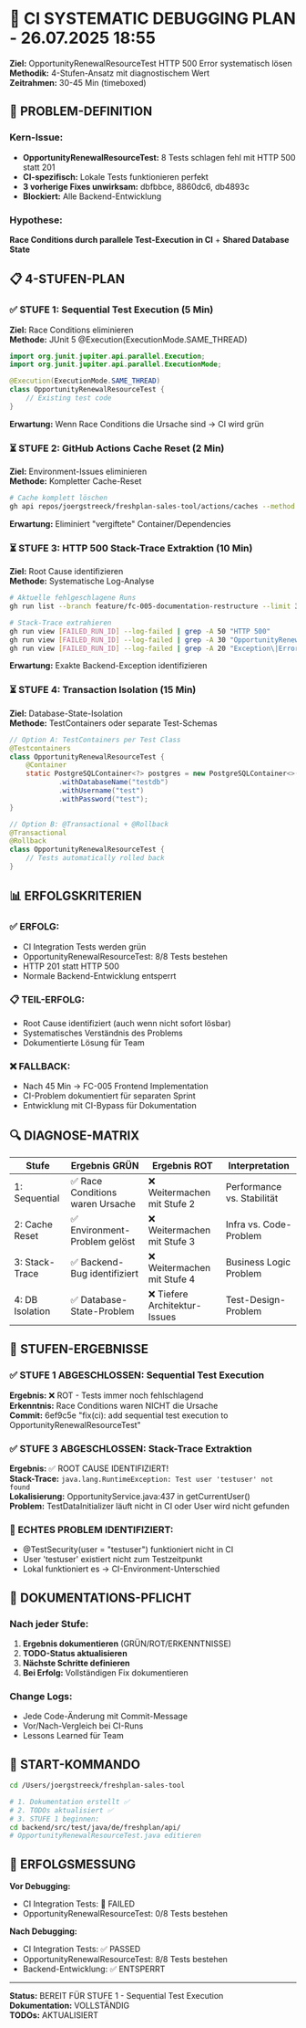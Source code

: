 # 🔧 CI SYSTEMATIC DEBUGGING PLAN - 26.07.2025 18:55

**Ziel:** OpportunityRenewalResourceTest HTTP 500 Error systematisch lösen  
**Methodik:** 4-Stufen-Ansatz mit diagnostischem Wert  
**Zeitrahmen:** 30-45 Min (timeboxed)

## 🎯 PROBLEM-DEFINITION

### Kern-Issue:
- **OpportunityRenewalResourceTest:** 8 Tests schlagen fehl mit HTTP 500 statt 201
- **CI-spezifisch:** Lokale Tests funktionieren perfekt  
- **3 vorherige Fixes unwirksam:** dbfbbce, 8860dc6, db4893c
- **Blockiert:** Alle Backend-Entwicklung

### Hypothese:
**Race Conditions durch parallele Test-Execution in CI** + **Shared Database State**

## 📋 4-STUFEN-PLAN

### ✅ STUFE 1: Sequential Test Execution (5 Min)
**Ziel:** Race Conditions eliminieren  
**Methode:** JUnit 5 @Execution(ExecutionMode.SAME_THREAD)

```java
import org.junit.jupiter.api.parallel.Execution;
import org.junit.jupiter.api.parallel.ExecutionMode;

@Execution(ExecutionMode.SAME_THREAD)
class OpportunityRenewalResourceTest {
    // Existing test code
}
```

**Erwartung:** Wenn Race Conditions die Ursache sind → CI wird grün

### ⏳ STUFE 2: GitHub Actions Cache Reset (2 Min)
**Ziel:** Environment-Issues eliminieren  
**Methode:** Kompletter Cache-Reset

```bash
# Cache komplett löschen
gh api repos/joergstreeck/freshplan-sales-tool/actions/caches --method DELETE
```

**Erwartung:** Eliminiert "vergiftete" Container/Dependencies

### ⏳ STUFE 3: HTTP 500 Stack-Trace Extraktion (10 Min)
**Ziel:** Root Cause identifizieren  
**Methode:** Systematische Log-Analyse

```bash
# Aktuelle fehlgeschlagene Runs
gh run list --branch feature/fc-005-documentation-restructure --limit 3

# Stack-Trace extrahieren
gh run view [FAILED_RUN_ID] --log-failed | grep -A 50 "HTTP 500"
gh run view [FAILED_RUN_ID] --log-failed | grep -A 30 "OpportunityRenewalResourceTest"
gh run view [FAILED_RUN_ID] --log-failed | grep -A 20 "Exception\|Error\|Caused by"
```

**Erwartung:** Exakte Backend-Exception identifizieren

### ⏳ STUFE 4: Transaction Isolation (15 Min)
**Ziel:** Database-State-Isolation  
**Methode:** TestContainers oder separate Test-Schemas

```java
// Option A: TestContainers per Test Class
@Testcontainers
class OpportunityRenewalResourceTest {
    @Container
    static PostgreSQLContainer<?> postgres = new PostgreSQLContainer<>("postgres:15")
            .withDatabaseName("testdb")
            .withUsername("test")
            .withPassword("test");
}

// Option B: @Transactional + @Rollback
@Transactional
@Rollback
class OpportunityRenewalResourceTest {
    // Tests automatically rolled back
}
```

## 📊 ERFOLGSKRITERIEN

### ✅ ERFOLG:
- CI Integration Tests werden grün
- OpportunityRenewalResourceTest: 8/8 Tests bestehen  
- HTTP 201 statt HTTP 500
- Normale Backend-Entwicklung entsperrt

### 📋 TEIL-ERFOLG:
- Root Cause identifiziert (auch wenn nicht sofort lösbar)
- Systematisches Verständnis des Problems
- Dokumentierte Lösung für Team

### ❌ FALLBACK:
- Nach 45 Min → FC-005 Frontend Implementation
- CI-Problem dokumentiert für separaten Sprint
- Entwicklung mit CI-Bypass für Dokumentation

## 🔍 DIAGNOSE-MATRIX

| Stufe | Ergebnis GRÜN | Ergebnis ROT | Interpretation |
|-------|---------------|--------------|----------------|
| 1: Sequential | ✅ Race Conditions waren Ursache | ❌ Weitermachen mit Stufe 2 | Performance vs. Stabilität |
| 2: Cache Reset | ✅ Environment-Problem gelöst | ❌ Weitermachen mit Stufe 3 | Infra vs. Code-Problem |
| 3: Stack-Trace | ✅ Backend-Bug identifiziert | ❌ Weitermachen mit Stufe 4 | Business Logic Problem |
| 4: DB Isolation | ✅ Database-State-Problem | ❌ Tiefere Architektur-Issues | Test-Design-Problem |

## 📝 STUFEN-ERGEBNISSE

### ✅ STUFE 1 ABGESCHLOSSEN: Sequential Test Execution
**Ergebnis:** ❌ ROT - Tests immer noch fehlschlagend  
**Erkenntnis:** Race Conditions waren NICHT die Ursache  
**Commit:** 6ef9c5e "fix(ci): add sequential test execution to OpportunityRenewalResourceTest"  

### ✅ STUFE 3 ABGESCHLOSSEN: Stack-Trace Extraktion  
**Ergebnis:** ✅ ROOT CAUSE IDENTIFIZIERT!  
**Stack-Trace:** `java.lang.RuntimeException: Test user 'testuser' not found`  
**Lokalisierung:** OpportunityService.java:437 in getCurrentUser()  
**Problem:** TestDataInitializer läuft nicht in CI oder User wird nicht gefunden  

### 🎯 ECHTES PROBLEM IDENTIFIZIERT:
- @TestSecurity(user = "testuser") funktioniert nicht in CI
- User 'testuser' existiert nicht zum Testzeitpunkt  
- Lokal funktioniert es → CI-Environment-Unterschied

## 📝 DOKUMENTATIONS-PFLICHT

### Nach jeder Stufe:
1. **Ergebnis dokumentieren** (GRÜN/ROT/ERKENNTNISSE)
2. **TODO-Status aktualisieren**  
3. **Nächste Schritte definieren**
4. **Bei Erfolg:** Vollständigen Fix dokumentieren

### Change Logs:
- Jede Code-Änderung mit Commit-Message
- Vor/Nach-Vergleich bei CI-Runs
- Lessons Learned für Team

## 🚀 START-KOMMANDO

```bash
cd /Users/joergstreeck/freshplan-sales-tool

# 1. Dokumentation erstellt ✅
# 2. TODOs aktualisiert ✅
# 3. STUFE 1 beginnen:
cd backend/src/test/java/de/freshplan/api/
# OpportunityRenewalResourceTest.java editieren
```

## 🎯 ERFOLGSMESSUNG

**Vor Debugging:**
- CI Integration Tests: 🔴 FAILED
- OpportunityRenewalResourceTest: 0/8 Tests bestehen

**Nach Debugging:**
- CI Integration Tests: ✅ PASSED  
- OpportunityRenewalResourceTest: 8/8 Tests bestehen
- Backend-Entwicklung: ✅ ENTSPERRT

---

**Status:** BEREIT FÜR STUFE 1 - Sequential Test Execution  
**Dokumentation:** VOLLSTÄNDIG  
**TODOs:** AKTUALISIERT